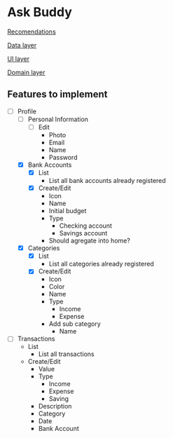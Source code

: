 # Ask Buddy

[Recomendations](https://developer.android.com/topic/architecture/recommendations)

[Data layer](https://developer.android.com/topic/architecture/data-layer)

[UI layer](https://developer.android.com/topic/architecture/ui-layer)

[Domain layer](https://developer.android.com/topic/architecture/domain-layer)

## Features to implement

- [ ] Profile
  - [ ] Personal Information
    - [ ] Edit
      - Photo
      - Email
      - Name
      - Password
  - [x] Bank Accounts
    - [x] List
      - List all bank accounts already registered
    - [x] Create/Edit
      - Icon
      - Name
      - Initial budget
      - Type
        - Checking account
        - Savings account
      - Should agregate into home?
  - [x] Categories
    - [x] List
      - List all categories already registered 
    - [x] Create/Edit
      - Icon
      - Color
      - Name
      - Type
        - Income
        - Expense
      - Add sub category
        - Name
- [ ] Transactions
  - List
    - List all transactions
  - Create/Edit
    - Value
    - Type
      - Income
      - Expense
      - Saving
    - Description
    - Category
    - Date
    - Bank Account
